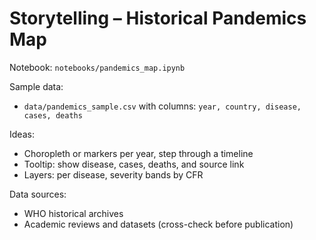 # Storytelling – Historical Pandemics Map

Notebook: `notebooks/pandemics_map.ipynb`

Sample data:
- `data/pandemics_sample.csv` with columns: `year, country, disease, cases, deaths`

Ideas:
- Choropleth or markers per year, step through a timeline
- Tooltip: show disease, cases, deaths, and source link
- Layers: per disease, severity bands by CFR

Data sources:
- WHO historical archives
- Academic reviews and datasets (cross-check before publication)

